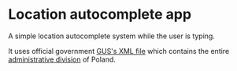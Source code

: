 # Location autocomplete app
A simple location autocomplete system while the user is typing. 

It uses official government [GUS's XML file](https://eteryt.stat.gov.pl/eTeryt/rejestr_teryt/udostepnianie_danych/baza_teryt/uzytkownicy_indywidualni/pobieranie/pliki_pelne.aspx?contrast=default) which contains the entire [administrative division](https://en.wikipedia.org/wiki/Administrative_division) of Poland. 


